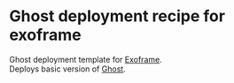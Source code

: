 # Ghost deployment recipe for exoframe

Ghost deployment template for [Exoframe](https://github.com/exoframejs/exoframe).  
Deploys basic version of [Ghost](https://ghost.org/).
